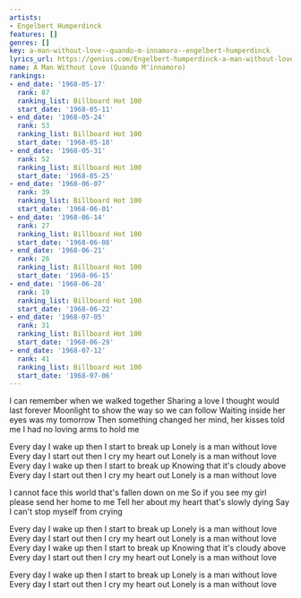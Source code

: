```yaml
---
artists:
- Engelbert Humperdinck
features: []
genres: []
key: a-man-without-love--quando-m-innamoro--engelbert-humperdinck
lyrics_url: https://genius.com/Engelbert-humperdinck-a-man-without-love-lyrics
name: A Man Without Love (Quando M'innamoro)
rankings:
- end_date: '1968-05-17'
  rank: 87
  ranking_list: Billboard Hot 100
  start_date: '1968-05-11'
- end_date: '1968-05-24'
  rank: 53
  ranking_list: Billboard Hot 100
  start_date: '1968-05-18'
- end_date: '1968-05-31'
  rank: 52
  ranking_list: Billboard Hot 100
  start_date: '1968-05-25'
- end_date: '1968-06-07'
  rank: 39
  ranking_list: Billboard Hot 100
  start_date: '1968-06-01'
- end_date: '1968-06-14'
  rank: 27
  ranking_list: Billboard Hot 100
  start_date: '1968-06-08'
- end_date: '1968-06-21'
  rank: 26
  ranking_list: Billboard Hot 100
  start_date: '1968-06-15'
- end_date: '1968-06-28'
  rank: 19
  ranking_list: Billboard Hot 100
  start_date: '1968-06-22'
- end_date: '1968-07-05'
  rank: 31
  ranking_list: Billboard Hot 100
  start_date: '1968-06-29'
- end_date: '1968-07-12'
  rank: 41
  ranking_list: Billboard Hot 100
  start_date: '1968-07-06'
---
```

I can remember when we walked together
Sharing a love I thought would last forever
Moonlight to show the way so we can follow
Waiting inside her eyes was my tomorrow
Then something changed her mind, her kisses told me
I had no loving arms to hold me

Every day I wake up then I start to break up
Lonely is a man without love
Every day I start out then I cry my heart out
Lonely is a man without love
Every day I wake up then I start to break up
Knowing that it's cloudy above
Every day I start out then I cry my heart out
Lonely is a man without love

I cannot face this world that's fallen down on me
So if you see my girl please send her home to me
Tell her about my heart that's slowly dying
Say I can't stop myself from crying

Every day I wake up then I start to break up
Lonely is a man without love
Every day I start out then I cry my heart out
Lonely is a man without love
Every day I wake up then I start to break up
Knowing that it's cloudy above
Every day I start out then I cry my heart out
Lonely is a man without love

Every day I wake up then I start to break up
Lonely is a man without love
Every day I start out then I cry my heart out
Lonely is a man without love
